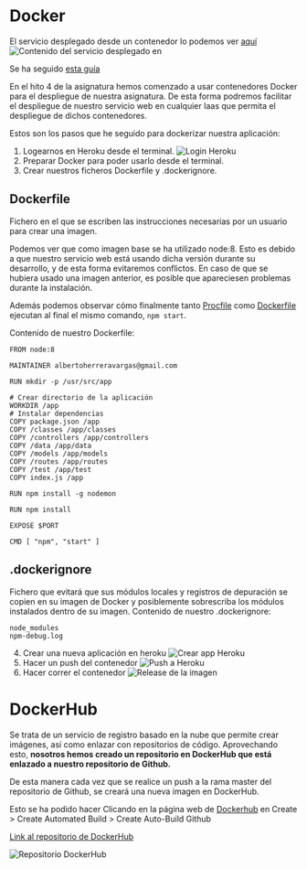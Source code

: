# Docker

El servicio desplegado desde un contenedor lo podemos ver [aquí](https://docker-hospital.herokuapp.com/status)
![Contenido del servicio desplegado en ](/assets/img/urlcontenedor.png)

Se ha seguido [esta guía](https://thejackalofjavascript.com/deploying-a-node-js-docker-container-to-heroku/)

En el hito 4 de la asignatura hemos comenzado a usar contenedores Docker para el despliegue de nuestra asignatura.
De esta forma podremos facilitar el despliegue de nuestro servicio web en cualquier Iaas que permita el despliegue de dichos contenedores.

Estos son los pasos que he seguido para dockerizar nuestra aplicación:

1. Logearnos en Heroku desde el terminal.
![Login Heroku](/assets/img/herokulogin.png)
2. Preparar Docker para poder usarlo desde el terminal.
3. Crear nuestros ficheros Dockerfile y .dockerignore.
    
## Dockerfile

Fichero en el que se escriben las instrucciones necesarias por un usuario para crear una imagen.

Podemos ver que como imagen base se ha utilizado node:8. Esto es debido a que nuestro servicio web está usando dicha versión durante su desarrollo, y de esta forma evitaremos conflictos. En caso de que se hubiera usado una imagen anterior, es posible que apareciesen problemas durante la instalación.

Además podemos observar cómo finalmente tanto [Procfile](https://github.com/alberturria/Hospital/blob/master/Procfile) como [Dockerfile](https://github.com/alberturria/Hospital/blob/master/Dockerfile) ejecutan al final el mismo comando, `npm start`.

Contenido de nuestro Dockerfile:

    
```
FROM node:8

MAINTAINER albertoherreravargas@gmail.com

RUN mkdir -p /usr/src/app

# Crear directorio de la aplicación
WORKDIR /app
# Instalar dependencias
COPY package.json /app
COPY /classes /app/classes
COPY /controllers /app/controllers
COPY /data /app/data
COPY /models /app/models
COPY /routes /app/routes
COPY /test /app/test
COPY index.js /app

RUN npm install -g nodemon

RUN npm install

EXPOSE $PORT

CMD [ "npm", "start" ]
```

## .dockerignore

Fichero que evitará que sus módulos locales y registros de depuración se copien en su imagen de Docker y posiblemente sobrescriba los módulos instalados dentro de su imagen.
Contenido de nuestro .dockerignore:



```
node_modules
npm-debug.log
```

4. Crear una nueva aplicación en heroku
![Crear app Heroku](/assets/img/herokucreate.png)
5. Hacer un push del contenedor
![Push a Heroku](/assets/img/herokupush.png)
6. Hacer correr el contenedor
![Release de la imagen](/assets/img/herokurelease.png)




# DockerHub

Se trata de un servicio de registro basado en la nube que permite crear imágenes, así como enlazar con repositorios de código.
Aprovechando esto, **nosotros hemos creado un repositorio en DockerHub que está enlazado a nuestro repositorio de Github.**

De esta manera cada vez que se realice un push a la rama master del repositorio de Github, se creará una nueva imagen en DockerHub.

Esto se ha podido hacer Clicando en la página web de [Dockerhub](https://hub.docker.com/)  en Create > Create Automated Build > Create Auto-Build Github


[Link al repositorio de DockerHub](https://hub.docker.com/r/alberturria/hospital/)

![Repositorio DockerHub](/assets/img/dockerhub.png)
